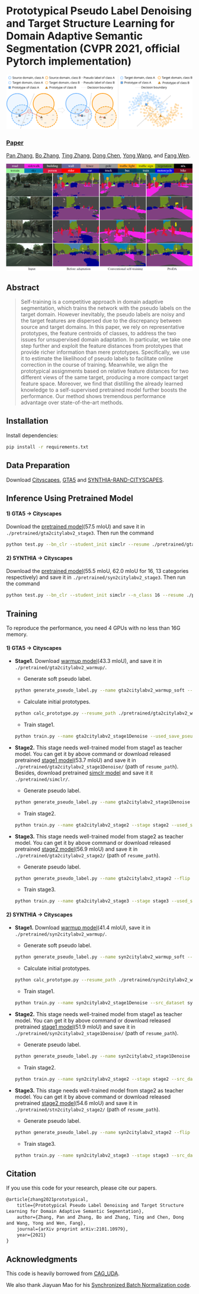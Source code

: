 # Prototypical Pseudo Label Denoising and Target Structure Learning for Domain Adaptive Semantic Segmentation (CVPR 2021, official Pytorch implementation)
![Teaser](docs/diagram.png)
### [Paper](https://arxiv.org/abs/2101.10979)
<!-- <br> -->
[Pan Zhang](https://panzhang0212.github.io/),  [Bo Zhang](https://bo-zhang.me/), [Ting Zhang](https://www.microsoft.com/en-us/research/people/tinzhan/), [Dong Chen](https://www.microsoft.com/en-us/research/people/doch/),  [Yong Wang](https://auto.ustc.edu.cn/en/teacher-detail.php?i=19), and [Fang Wen](https://www.microsoft.com/en-us/research/people/fangwen/).
<!-- <br> -->

![Compare](docs/compare.png)

## Abstract
>Self-training is a competitive approach in domain adaptive segmentation, which trains the network with the pseudo labels on the target domain. However inevitably, the pseudo
labels are noisy and the target features are dispersed due to the discrepancy between source and target domains. In this
paper, we rely on representative prototypes, the feature centroids of classes, to address the two issues for unsupervised
domain adaptation. In particular, we take one step further and exploit the feature distances from prototypes that provide
richer information than mere prototypes. Specifically, we use it to estimate the likelihood of pseudo labels to facilitate
online correction in the course of training. Meanwhile, we align the prototypical assignments based on relative feature
distances for two different views of the same target, producing a more compact target feature space. Moreover,
we find that distilling the already learned knowledge to a self-supervised pretrained model further boosts the performance.
Our method shows tremendous performance advantage over state-of-the-art methods.

## Installation
Install dependencies:
```bash
pip install -r requirements.txt
```

## Data Preparation 
Download [Cityscapes](https://www.cityscapes-dataset.com/), [GTA5](https://download.visinf.tu-darmstadt.de/data/from_games/) and [SYNTHIA-RAND-CITYSCAPES](http://synthia-dataset.net/downloads/).

## Inference Using Pretrained Model

#### 1) GTA5 -> Cityscapes
Download the [pretrained model](https://drive.google.com/file/d/1MTtbLKtqhNI1Ec6GGfBLnqQP2u9igKWn/view?usp=sharing)(57.5 mIoU) and save it in `./pretrained/gta2citylabv2_stage3`. Then run the command 
```bash
python test.py --bn_clr --student_init simclr --resume ./pretrained/gta2citylabv2_stage3/from_gta5_to_cityscapes_on_deeplabv2_best_model.pkl
```

#### 2) SYNTHIA -> Cityscapes
Download the [pretrained model](https://drive.google.com/file/d/1oiGPe6c4WfYi-5pYaejOa6L4WA98Ds63/view?usp=sharing)(55.5 mIoU, 62.0 mIoU for 16, 13 categories respectively) and save it in `./pretrained/syn2citylabv2_stage3`. Then run the command 
```bash
python test.py --bn_clr --student_init simclr --n_class 16 --resume ./pretrained/syn2citylabv2_stage3/from_synthia_to_cityscapes_on_deeplabv2_best_model.pkl
```

## Training
To reproduce the performance, you need 4 GPUs with no less than 16G memory.
#### 1) GTA5 -> Cityscapes
- **Stage1.** Download [warmup model](https://drive.google.com/file/d/1X7AyDtm4DC2WET-xX2b39x8aSkrD266f/view?usp=sharing)(43.3 mIoU), and save it in `./pretrained/gta2citylabv2_warmup/`.
    * Generate soft pseudo label.
    ```bash
    python generate_pseudo_label.py --name gta2citylabv2_warmup_soft --soft --resume_path ./pretrained/gta2citylabv2_warmup/from_gta5_to_cityscapes_on_deeplabv2_best_model.pkl --no_droplast 
    ```
    * Calculate initial prototypes.
    ```bash
    python calc_prototype.py --resume_path ./pretrained/gta2citylabv2_warmup/from_gta5_to_cityscapes_on_deeplabv2_best_model.pkl
    ```
    * Train stage1.
    ```bash
    python train.py --name gta2citylabv2_stage1Denoise --used_save_pseudo --ema --proto_rectify --moving_prototype --path_soft Pseudo/gta2citylabv2_warmup_soft --resume_path ./pretrained/gta2citylabv2_warmup/from_gta5_to_cityscapes_on_deeplabv2_best_model.pkl --proto_consistW 10 --rce --regular_w 0.1
    ```

- **Stage2.** This stage needs well-trained model from stage1 as teacher model. You can get it by above command or download released pretrained [stage1 model](https://drive.google.com/file/d/15masr_JcYk6nj73ySiY8HJw__pQEyBfV/view?usp=sharing)(53.7 mIoU) and save it in `./pretrained/gta2citylabv2_stage1Denoise/` (path of `resume_path`). Besides, download pretrained [simclr model](https://drive.google.com/file/d/1IHT-n-ko2DRWXNaW8OvvYktn_5VQYd2C/view?usp=sharing) and save it it `./pretrained/simclr/`.
    * Generate pseudo label.
    ```bash
    python generate_pseudo_label.py --name gta2citylabv2_stage1Denoise --flip --resume_path ./logs/gta2citylabv2_stage1Denoise/from_gta5_to_cityscapes_on_deeplabv2_best_model.pkl --no_droplast
    ```
    * Train stage2.
    ```bash
    python train.py --name gta2citylabv2_stage2 --stage stage2 --used_save_pseudo --path_LP Pseudo/gta2citylabv2_stage1Denoise --resume_path ./logs/gta2citylabv2_stage1Denoise/from_gta5_to_cityscapes_on_deeplabv2_best_model.pkl --S_pseudo 1 --threshold 0.95 --distillation 1 --finetune --lr 6e-4 --student_init simclr --bn_clr --no_resume
    ```

- **Stage3.** This stage needs well-trained model from stage2 as teacher model. You can get it by above command or download released pretrained [stage2 model](https://drive.google.com/file/d/1Putk_jWqKpYwh1liTZyYxREnqBQhGNDo/view?usp=sharing)(56.9 mIoU) and save it in `./pretrained/gta2citylabv2_stage2/` (path of `resume_path`).
    * Generate pseudo label.
    ```bash
    python generate_pseudo_label.py --name gta2citylabv2_stage2 --flip --resume_path ./logs/gta2citylabv2_stage2/from_gta5_to_cityscapes_on_deeplabv2_best_model.pkl --no_droplast --bn_clr --student_init simclr
    ```
    * Train stage3.
    ```bash
    python train.py --name gta2citylabv2_stage3 --stage stage3 --used_save_pseudo --path_LP Pseudo/gta2citylabv2_stage2 --resume_path ./logs/gta2citylabv2_stage2/from_gta5_to_cityscapes_on_deeplabv2_best_model.pkl --S_pseudo 1 --threshold 0.95 --distillation 1 --finetune --lr 6e-4 --student_init simclr --bn_clr --ema_bn
    ```
    
#### 2) SYNTHIA -> Cityscapes
- **Stage1.** Download [warmup model](https://drive.google.com/file/d/1RpjnA8ncHqR90LeWEHE4p9wSI251KLW_/view?usp=sharing)(41.4 mIoU), save it in `./pretrained/syn2citylabv2_warmup/`.
    * Generate soft pseudo label.
    ```bash
    python generate_pseudo_label.py --name syn2citylabv2_warmup_soft --soft --n_class 16 --resume_path ./pretrained/syn2citylabv2_warmup/from_synthia_to_cityscapes_on_deeplabv2_best_model.pkl --no_droplast 
    ```
    * Calculate initial prototypes.
    ```bash
    python calc_prototype.py --resume_path ./pretrained/syn2citylabv2_warmup/from_synthia_to_cityscapes_on_deeplabv2_best_model.pkl --n_class 16
    ```
    * Train stage1.
    ```bash
    python train.py --name syn2citylabv2_stage1Denoise --src_dataset synthia --n_class 16 --src_rootpath src_rootpath --used_save_pseudo --path_soft Pseudo/syn2citylabv2_warmup_soft --ema --proto_rectify --moving_prototype --proto_consistW 10 --resume_path ./pretrained/syn2citylabv2_warmup/from_synthia_to_cityscapes_on_deeplabv2_best_model.pkl --rce
    ```

- **Stage2.** This stage needs well-trained model from stage1 as teacher model. You can get it by above command or download released pretrained [stage1 model](https://drive.google.com/file/d/180buGBRRnj5eNa0MW-GuKH6n5zS-eQSA/view?usp=sharing)(51.9 mIoU) and save it in `./pretrained/syn2citylabv2_stage1Denoise/` (path of `resume_path`).
    * Generate pseudo label.
    ```bash
    python generate_pseudo_label.py --name syn2citylabv2_stage1Denoise --flip --resume_path ./logs/syn2citylabv2_stage2/from_synthia_to_cityscapes_on_deeplabv2_best_model.pkl --no_droplast --n_class 16
    ```
    * Train stage2.
    ```bash
    python train.py --name syn2citylabv2_stage2 --stage stage2 --src_dataset synthia --n_class 16 --src_rootpath src_rootpath --used_save_pseudo --path_LP Pseudo/syn2citylabv2_stage1Denoise --resume_path ./logs/syn2citylabv2_stage2/from_synthia_to_cityscapes_on_deeplabv2_best_model.pkl --S_pseudo 1 --threshold 0.95 --distillation 1 --finetune --lr 6e-4 --student_init simclr --bn_clr --no_resume
    ```

- **Stage3.** This stage needs well-trained model from stage2 as teacher model. You can get it by above command or download released pretrained [stage2 model](https://drive.google.com/file/d/1ERemuuQ0LZ7CphXMNyHAPBuVIkV2RCQH/view?usp=sharingg)(54.6 mIoU) and save it in `./pretrained/stn2citylabv2_stage2/` (path of `resume_path`).
    * Generate pseudo label.
    ```bash
    python generate_pseudo_label.py --name syn2citylabv2_stage2 --flip --resume_path ./logs/syn2citylabv2_stage2/from_synthia_to_cityscapes_on_deeplabv2_best_model.pkl --no_droplast --bn_clr --student_init simclr --n_class 16
    ```
    * Train stage3.
    ```bash
    python train.py --name syn2citylabv2_stage3 --stage stage3 --src_dataset synthia --n_class 16 --src_rootpath src_rootpath --used_save_pseudo --path_LP Pseudo/syn2citylabv2_stage2 --resume_path ./logs/syn2citylabv2_stage2/from_synthia_to_cityscapes_on_deeplabv2_best_model.pkl --S_pseudo 1 --threshold 0.95 --distillation 1 --finetune --lr 6e-4 --student_init simclr --bn_clr --ema_bn
    ```

## Citation
If you use this code for your research, please cite our papers.
```
@article{zhang2021prototypical,
    title={Prototypical Pseudo Label Denoising and Target Structure Learning for Domain Adaptive Semantic Segmentation},
    author={Zhang, Pan and Zhang, Bo and Zhang, Ting and Chen, Dong and Wang, Yong and Wen, Fang},
    journal={arXiv preprint arXiv:2101.10979},
    year={2021}
}
```

## Acknowledgments
This code is heavily borrowed from [CAG_UDA](https://github.com/RogerZhangzz/CAG_UDA).

We also thank Jiayuan Mao for his [Synchronized Batch Normalization code](https://github.com/vacancy/Synchronized-BatchNorm-PyTorch).